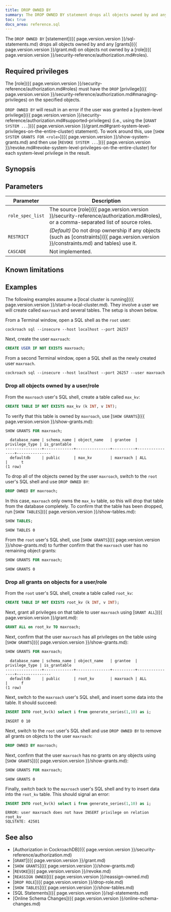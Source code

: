 ```yaml
---
title: DROP OWNED BY
summary: The DROP OWNED BY statement drops all objects owned by and any grants on objects not owned by a role.
toc: true
docs_area: reference.sql
---
```


The `DROP OWNED BY` [statement]({{ page.version.version }}/sql-statements.md) drops all objects owned by and any [grants]({{ page.version.version }}/grant.md) on objects not owned by a [role]({{ page.version.version }}/security-reference/authorization.md#roles).


## Required privileges

The [role]({{ page.version.version }}/security-reference/authorization.md#roles) must have the `DROP` [privilege]({{ page.version.version }}/security-reference/authorization.md#managing-privileges) on the specified objects.

`DROP OWNED BY` will result in an error if the user was granted a [system-level privilege]({{ page.version.version }}/security-reference/authorization.md#supported-privileges) (i.e., using the [`GRANT SYSTEM ...`]({{ page.version.version }}/grant.md#grant-system-level-privileges-on-the-entire-cluster) statement). To work around this, use [`SHOW SYSTEM GRANTS FOR <role>`]({{ page.version.version }}/show-system-grants.md) and then use [`REVOKE SYSTEM ...`]({{ page.version.version }}/revoke.md#revoke-system-level-privileges-on-the-entire-cluster) for each system-level privilege in the result.

## Synopsis


## Parameters

 Parameter | Description
-----------|------------
`role_spec_list` | The source [role]({{ page.version.version }}/security-reference/authorization.md#roles), or a comma-separated list of source roles.
`RESTRICT` | _(Default)_ Do not drop ownership if any objects (such as [constraints]({{ page.version.version }}/constraints.md) and tables) use it.
`CASCADE` | Not implemented.

## Known limitations


## Examples

The following examples assume a [local cluster is running]({{ page.version.version }}/start-a-local-cluster.md). They involve a user we will create called `maxroach` and several tables. The setup is shown below.

From a Terminal window, open a SQL shell as the `root` user:

~~~ shell
cockroach sql --insecure --host localhost --port 26257
~~~

Next, create the user `maxroach`:

~~~ sql
CREATE USER IF NOT EXISTS maxroach;
~~~

From a second Terminal window, open a SQL shell as the newly created user `maxroach`.

~~~ shell
cockroach sql --insecure --host localhost --port 26257 --user maxroach
~~~

### Drop all objects owned by a user/role

From the `maxroach` user's SQL shell, create a table called `max_kv`:

~~~ sql
CREATE TABLE IF NOT EXISTS max_kv (k INT, v INT);
~~~

To verify that this table is owned by `maxroach`, use [`SHOW GRANTS`]({{ page.version.version }}/show-grants.md):

~~~ sql
SHOW GRANTS FOR maxroach;
~~~

~~~
  database_name | schema_name | object_name   | grantee  | privilege_type | is_grantable
----------------+-------------+---------------+----------+----------------+---------------
  defaultdb     | public      | max_kv        | maxroach | ALL            |      t
(1 row)
~~~

To drop all of the objects owned by the user `maxroach`, switch to the `root` user's SQL shell and use `DROP OWNED BY`:

~~~ sql
DROP OWNED BY maxroach;
~~~

In this case, `maxroach` only owns the `max_kv` table, so this will drop that table from the database completely. To confirm that the table has been dropped, run [`SHOW TABLES`]({{ page.version.version }}/show-tables.md):

~~~ sql
SHOW TABLES;
~~~

~~~
SHOW TABLES 0
~~~

From the `root` user's SQL shell, use [`SHOW GRANTS`]({{ page.version.version }}/show-grants.md) to further confirm that the `maxroach` user has no remaining object grants:

~~~ sql
SHOW GRANTS FOR maxroach;
~~~

~~~
SHOW GRANTS 0
~~~

### Drop all grants on objects for a user/role

From the `root` user's SQL shell, create a table called `root_kv`:

~~~ sql
CREATE TABLE IF NOT EXISTS root_kv (k INT, v INT);
~~~

Next, grant all privileges on that table to user `maxroach` using [`GRANT ALL`]({{ page.version.version }}/grant.md):

~~~ sql
GRANT ALL on root_kv TO maxroach;
~~~

Next, confirm that the user `maxroach` has all privileges on the table using [`SHOW GRANTS`]({{ page.version.version }}/show-grants.md):

~~~ sql
SHOW GRANTS FOR maxroach;
~~~

~~~
  database_name | schema_name | object_name   | grantee  | privilege_type | is_grantable
----------------+-------------+---------------+----------+----------------+---------------
  defaultdb     | public      | root_kv       | maxroach | ALL            |      f
(1 row)
~~~

Next, switch to the `maxroach` user's SQL shell, and insert some data into the table. It should succeed:

~~~ sql
INSERT INTO root_kv(k) select i from generate_series(1,10) as i;
~~~

~~~
INSERT 0 10
~~~

Next, switch to the `root` user's SQL shell and use `DROP OWNED BY` to remove all grants on objects to the user `maxroach`:

~~~ sql
DROP OWNED BY maxroach;
~~~

Next, confirm that the user `maxroach` has no grants on any objects using [`SHOW GRANTS`]({{ page.version.version }}/show-grants.md):

~~~ sql
SHOW GRANTS FOR maxroach;
~~~

~~~
SHOW GRANTS 0
~~~

Finally, switch back to the `maxroach` user's SQL shell and try to insert data into the `root_kv` table. This should signal an error:

~~~ sql
INSERT INTO root_kv(k) select i from generate_series(1,10) as i;
~~~

~~~
ERROR: user maxroach does not have INSERT privilege on relation root_kv
SQLSTATE: 42501
~~~

## See also

- [Authorization in CockroachDB]({{ page.version.version }}/security-reference/authorization.md)
- [`GRANT`]({{ page.version.version }}/grant.md)
- [`SHOW GRANTS`]({{ page.version.version }}/show-grants.md)
- [`REVOKE`]({{ page.version.version }}/revoke.md)
- [`REASSIGN OWNED`]({{ page.version.version }}/reassign-owned.md)
- [`DROP ROLE`]({{ page.version.version }}/drop-role.md)
- [`SHOW TABLES`]({{ page.version.version }}/show-tables.md)
- [SQL Statements]({{ page.version.version }}/sql-statements.md)
- [Online Schema Changes]({{ page.version.version }}/online-schema-changes.md)
